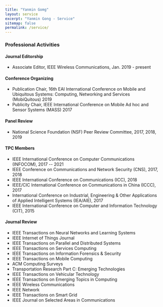 ```yaml
---
title: "Yanmin Gomg"
layout: service
excerpt: "Yanmin Gong - Service"
sitemap: false
permalink: /service/
---
```

### Professional Activities


#### Journal Editorship
- Associate Editor, IEEE Wireless Communications, Jan. 2019 - present

#### Conference Organizing 
- Publication Chair, 16th EAI International Conference on Mobile and Ubiquitous Systems: Computing, Networking and Services (MobiQuitous) 2019
- Publicity Chair, IEEE International Conference on Mobile Ad hoc and Sensor Systems (MASS) 2017

#### Panel Review
- National Science Foundation (NSF) Peer Review Committee, 2017, 2018, 2019

#### TPC Members
- IEEE International Conference on Computer Communications (INFOCOM), 2017 -- 2021
- IEEE  Conference on Communications and Network Security (CNS), 2017, 2018
- IEEE International Conference on Communications (ICC), 2018
- IEEE/CIC International Conference on Communications in China (ICCC), 2017
- International Conference on Industrial, Engineering & Other Applications of Applied Intelligent Systems (IEA/AIE), 2017
- IEEE International Conference on Computer and Information Technology (CIT), 2015

#### Journal Review
- IEEE Transactions on Neural Networks and Learning Systems
- IEEE Internet of Things Journal
- IEEE Transactions on Parallel and Distributed Systems
- IEEE Transactions on Services Computing
- IEEE Transactions on Information Forensics & Security
- IEEE Transactions on Mobile Computing
- ACM Computing Surveys
- Transportation Research Part C: Emerging Technologies
- IEEE Transactions on Vehicular Technology
- IEEE Transactions on Emerging Topics in Computing
- IEEE Wireless Communications
- IEEE Network
- IEEE Transactions on Smart Grid
- IEEE Journal on Selected Areas in Communications

